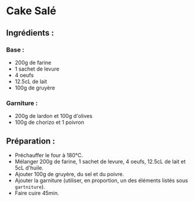 # Cake Salé 

## Ingrédients :
### Base :
* 200g de farine
* 1 sachet de levure
* 4 oeufs
* 12.5cL de lait
* 100g de gruyère

### Garniture :
* 200g de lardon et 100g d'olives
* 100g de chorizo et 1 poivron

## Préparation :
* Préchauffer le four à 180°C.
* Mélanger 200g de farine, 1 sachet de levure, 4 oeufs, 12.5cL de lait et 5cL d'huile.
* Ajouter 100g de gruyère, du sel et du poivre.
* Ajouter la garniture (utiliser, en proportion, un des éléments listés sous ```gartniture```).
* Faire cuire 45min.